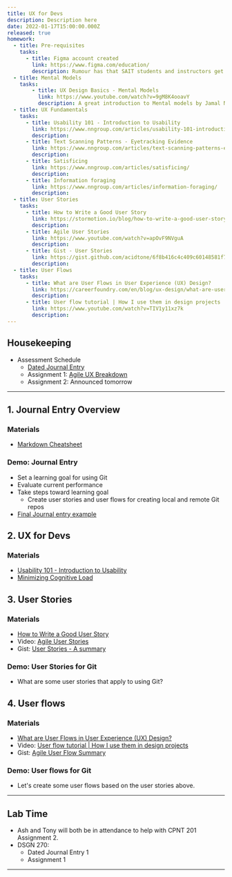 ```yaml
---
title: UX for Devs
description: Description here
date: 2022-01-17T15:00:00.000Z
released: true
homework:
  - title: Pre-requisites
    tasks:
      - title: Figma account created
        link: https://www.figma.com/education/
        description: Rumour has that SAIT students and instructors get extra stuff if you sign up with your SAIT email address. We haven't tested this...
  - title: Mental Models
    tasks:
        - title: UX Design Basics - Mental Models
          link: https://www.youtube.com/watch?v=9gM8K4ooavY
          description: A great introduction to Mental models by Jamal Nichols. Group discussion - find an example of product design (a handy tool, piece of equipment, etc) in your immediate(ish) area (home, office, vehicle, etc). You will be discussing your find in a group of 3 or 4 tomorrow.
  - title: UX Fundamentals
    tasks:
      - title: Usability 101 - Introduction to Usability
        link: https://www.nngroup.com/articles/usability-101-introduction-to-usability/
        description:
      - title: Text Scanning Patterns - Eyetracking Evidence
        link: https://www.nngroup.com/articles/text-scanning-patterns-eyetracking/
        description:
      - title: Satisficing
        link: https://www.nngroup.com/articles/satisficing/
        description:
      - title: Information foraging
        link: https://www.nngroup.com/articles/information-foraging/
        description:
  - title: User Stories
    tasks:
      - title: How to Write a Good User Story
        link: https://stormotion.io/blog/how-to-write-a-good-user-story-with-examples-templates/
        description: 
      - title: Agile User Stories
        link: https://www.youtube.com/watch?v=apOvF9NVguA
        description: 
      - title: Gist - User Stories
        link: https://gist.github.com/acidtone/6f8b416c4c409c60148581f7ec806c46
        description: 
  - title: User Flows
    tasks:  
      - title: What are User Flows in User Experience (UX) Design?
        link: https://careerfoundry.com/en/blog/ux-design/what-are-user-flows/
        description: 
      - title: User flow tutorial | How I use them in design projects
        link: https://www.youtube.com/watch?v=TIV1y11xz7k
        description: 
---
```


## Housekeeping
- Assessment Schedule
    - [Dated Journal Entry](/dsgn-270/assignments/journal)
    - Assignment 1: [Agile UX Breakdown](/dsgn-270/assignments/assignment-1)
    - Assignment 2: Announced tomorrow

---

## 1. Journal Entry Overview
### Materials
- [Markdown Cheatsheet](https://github.com/adam-p/markdown-here/wiki/Markdown-Cheatsheet)

### Demo: Journal Entry
- Set a learning goal for using Git
- Evaluate current performance
- Take steps toward learning goal
    - Create user stories and user flows for creating local and remote Git repos
- [Final Journal entry example](https://gist.github.com/acidtone/dd6a437cdf6bb2d1e4030ad78e6b7ef7)

## 2. UX for Devs
### Materials
- [Usability 101 - Introduction to Usability](https://www.nngroup.com/articles/usability-101-introduction-to-usability/)
- [Minimizing Cognitive Load](/library/takeaways/design/minimizing-cognitive-load)

## 3. User Stories
### Materials
- [How to Write a Good User Story](https://stormotion.io/blog/how-to-write-a-good-user-story-with-examples-templates/)
- Video: [Agile User Stories](https://www.youtube.com/watch?v=apOvF9NVguA)
- Gist: [User Stories - A summary](https://gist.github.com/acidtone/6f8b416c4c409c60148581f7ec806c46)

### Demo: User Stories for Git
- What are some user stories that apply to using Git?

## 4. User flows
### Materials
- [What are User Flows in User Experience (UX) Design?](https://careerfoundry.com/en/blog/ux-design/what-are-user-flows/)
- Video: [User flow tutorial | How I use them in design projects](https://www.youtube.com/watch?v=TIV1y11xz7k)
- Gist: [Agile User Flow Summary](https://gist.github.com/acidtone/aa85df7a330fd678d84167f0e59d889d)

### Demo: User flows for Git
- Let's create some user flows based on the user stories above.

---

## Lab Time
- Ash and Tony will both be in attendance to help with CPNT 201 Assignment 2.
- DSGN 270:
    - Dated Journal Entry 1
    - Assignment 1

---

<home-work :home-work="homework">
</home-work>

